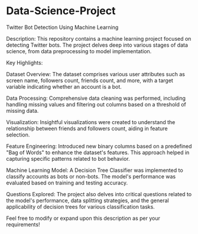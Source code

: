 # Data-Science-Project

Twitter Bot Detection Using Machine Learning

Description:
This repository contains a machine learning project focused on detecting Twitter bots. The project delves deep into various stages of data science, from data preprocessing to model implementation.

Key Highlights:

Dataset Overview: The dataset comprises various user attributes such as screen name, followers count, friends count, and more, with a target variable indicating whether an account is a bot.

Data Processing: Comprehensive data cleaning was performed, including handling missing values and filtering out columns based on a threshold of missing data.

Visualization: Insightful visualizations were created to understand the relationship between friends and followers count, aiding in feature selection.

Feature Engineering: Introduced new binary columns based on a predefined "Bag of Words" to enhance the dataset's features. This approach helped in capturing specific patterns related to bot behavior.

Machine Learning Model: A Decision Tree Classifier was implemented to classify accounts as bots or non-bots. The model's performance was evaluated based on training and testing accuracy.

Questions Explored:
The project also delves into critical questions related to the model's performance, data splitting strategies, and the general applicability of decision trees for various classification tasks.

Feel free to modify or expand upon this description as per your requirements!





